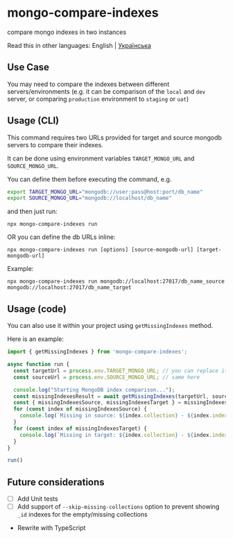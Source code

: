 # mongo-compare-indexes
compare mongo indexes in two instances

Read this in other languages: English | [Українська](./Readme_uk.md)

## Use Case

You may need to compare the indexes between different servers/environments (e.g. it can be comparison of the `local` and `dev` server, or comparing `production` environment to `staging` or `uat`)

## Usage (CLI)

This command requires two URLs provided for target and source mongodb servers to compare their indexes.

It can be done using environment variables `TARGET_MONGO_URL` and `SOURCE_MONGO_URL`.

You can define them before executing the command, e.g.

```sh
export TARGET_MONGO_URL="mongodb://user:pass@host:port/db_name"
export SOURCE_MONGO_URL="mongodb://localhost/db_name"
```

and then just run:

```
npx mongo-compare-indexes run
```

OR you can define the db URLs inline:

```
npx mongo-compare-indexes run [options] [source-mongodb-url] [target-mongodb-url]
```

Example:

```
npx mongo-compare-indexes run mongodb://localhost:27017/db_name_source mongodb://localhost:27017/db_name_target
```

## Usage (code)

You can also use it within your project using `getMissingIndexes` method.

Here is an example:

```js
import { getMissingIndexes } from 'mongo-compare-indexes';

async function run {
  const targetUrl = process.env.TARGET_MONGO_URL; // you can replace it with your own variable
  const sourceUrl = process.env.SOURCE_MONGO_URL; // same here

  console.log("Starting MongoDB index comparison...");
  const missingIndexesResult = await getMissingIndexes(targetUrl, sourceUrl);
  const { missingIndexesSource, missingIndexesTarget } = missingIndexesResult;
  for (const index of missingIndexesSource) {
    console.log(`Missing in source: ${index.collection} - ${index.index_name}`);
  }
  for (const index of missingIndexesTarget) {
    console.log(`Missing in target: ${index.collection} - ${index.index_name}`);
  }
}

run()

```

## Future considerations

- [ ] Add Unit tests
- [ ] Add support of `--skip-missing-collections` option to prevent showing `_id` indexes for the empty/missing collections
- Rewrite with TypeScript
